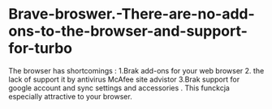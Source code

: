 # Brave-broswer.-There-are-no-add-ons-to-the-browser-and-support-for-turbo
The browser has shortcomings : 1.Brak add-ons for your web browser 2. the lack of support it by antivirus McAfee site advistor 3.Brak support for google account and sync settings and accessories . This funckcja especially attractive to your browser.
